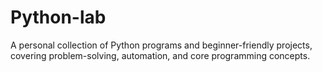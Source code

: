 # Python-lab
A personal collection of Python programs and beginner-friendly projects, covering problem-solving, automation, and core programming concepts.
